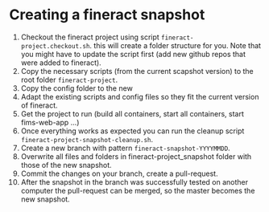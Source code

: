 # Creating a fineract snapshot

1. Checkout the fineract project using script ```fineract-project.checkout.sh```. this will create a folder structure for you. Note that you might have to update the script first (add new github repos that were added to fineract).
2. Copy the necessary scripts (from the current scapshot version) to the root folder ```fineract-project```.
3. Copy the config folder to the new 
4. Adapt the existing scripts and config files so they fit the current version of fineract. 
5. Get the project to run (build all containers, start all containers, start fims-web-app ...)
6. Once everything works as expected you can run the cleanup script ```fineract-project-snapshot-cleanup.sh```.
7. Create a new branch with pattern ```fineract-snapshot-YYYYMMDD```.
8. Overwrite all files and folders in fineract-project_snapshot folder with those of the new snapshot.
9. Commit the changes on your branch, create a pull-request. 
10. After the snapshot in the branch was successfully tested on another computer the pull-request can be merged, so the master becomes the new snapshot.
